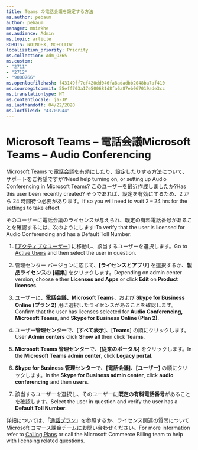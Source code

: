 ```yaml
---
title: Teams の電話会議を設定する方法
ms.author: pebaum
author: pebaum
manager: mnirkhe
ms.audience: Admin
ms.topic: article
ROBOTS: NOINDEX, NOFOLLOW
localization_priority: Priority
ms.collection: Adm_O365
ms.custom:
- "2711"
- "2712"
- "9000766"
ms.openlocfilehash: f43149ff7cf420dd046fa8adadbb2048ba7af410
ms.sourcegitcommit: 55eff703a17e500681d8fa6a87eb067019ade3cc
ms.translationtype: HT
ms.contentlocale: ja-JP
ms.lasthandoff: 04/22/2020
ms.locfileid: "43709944"
---
```

# <a name="microsoft-teams--audio-conferencing"></a><span data-ttu-id="12ad7-102">Microsoft Teams – 電話会議</span><span class="sxs-lookup"><span data-stu-id="12ad7-102">Microsoft Teams – Audio Conferencing</span></span>

<span data-ttu-id="12ad7-103">Microsoft Teams で電話会議を有効にしたり、設定したりする方法について、サポートをご希望ですか?</span><span class="sxs-lookup"><span data-stu-id="12ad7-103">Need help turning on, or setting up Audio Conferencing in Microsoft Teams?</span></span> <span data-ttu-id="12ad7-104">このユーザーを最近作成しましたか?</span><span class="sxs-lookup"><span data-stu-id="12ad7-104">Has this user been recently created?</span></span>  <span data-ttu-id="12ad7-105">そうであれば、設定を有効にするため、2 から 24 時間待つ必要があります。</span><span class="sxs-lookup"><span data-stu-id="12ad7-105">If so you will need to wait 2 – 24 hrs for the settings to take effect.</span></span>

<span data-ttu-id="12ad7-106">そのユーザーに電話会議のライセンスが与えられ、既定の有料電話番号があることを確認するには、次のようにします:</span><span class="sxs-lookup"><span data-stu-id="12ad7-106">To verify that the user is licensed for Audio Conferencing and has a Default Toll Number:</span></span>

1. <span data-ttu-id="12ad7-107">[[アクティブなユーザー]](https://admin.microsoft.com/Adminportal/Home?source=applauncher#/users) に移動し、該当するユーザーを選択します。</span><span class="sxs-lookup"><span data-stu-id="12ad7-107">Go to [Active Users](https://admin.microsoft.com/Adminportal/Home?source=applauncher#/users) and then select the user in question.</span></span>

2. <span data-ttu-id="12ad7-108">管理センター バージョンに応じて、**[ライセンスとアプリ]** を選択するか、**製品ライセンス**の **[編集]** をクリックします。</span><span class="sxs-lookup"><span data-stu-id="12ad7-108">Depending on admin center version, choose either **Licenses and Apps** or click **Edit** on **Product licenses**.</span></span>

3. <span data-ttu-id="12ad7-109">ユーザーに、**電話会議、Microsoft Teams**、および **Skype for Business Online (プラン 2)** 用に選択したライセンスがあることを確認します。</span><span class="sxs-lookup"><span data-stu-id="12ad7-109">Confirm that the user has licenses selected for **Audio Conferencing, Microsoft Teams**, and **Skype for Business Online (Plan 2)**.</span></span>

4. <span data-ttu-id="12ad7-110">ユーザー**管理センター**で、[**すべて表示**]、[**Teams**] の順にクリックします。</span><span class="sxs-lookup"><span data-stu-id="12ad7-110">User **Admin centers** click **Show all** then click **Teams**.</span></span>

5. <span data-ttu-id="12ad7-111">**Microsoft Teams 管理センター**で、**[従来のポータル]** をクリックします。</span><span class="sxs-lookup"><span data-stu-id="12ad7-111">In the **Microsoft Teams admin center**, click **Legacy portal**.</span></span>

6. <span data-ttu-id="12ad7-112">**Skype for Business 管理センター**で、**[電話会議]**、**[ユーザー]** の順にクリックします。</span><span class="sxs-lookup"><span data-stu-id="12ad7-112">In the **Skype for Business admin center**, click **audio conferencing** and then **users**.</span></span>

7. <span data-ttu-id="12ad7-113">該当するユーザーを選択し、そのユーザーに**既定の有料電話番号**があることを確認します。</span><span class="sxs-lookup"><span data-stu-id="12ad7-113">Select the user in question and verify the user has a **Default Toll Number**.</span></span>

<span data-ttu-id="12ad7-114">詳細については、「[通話プラン](https://docs.microsoft.com/microsoftteams/calling-plans-for-office-365)」を参照するか、ライセンス関連の質問について Microsoft コマース課金チームにお問い合わせください。</span><span class="sxs-lookup"><span data-stu-id="12ad7-114">For more information refer to [Calling Plans](https://docs.microsoft.com/microsoftteams/calling-plans-for-office-365) or call the Microsoft Commerce Billing team to help with licensing related questions.</span></span>
